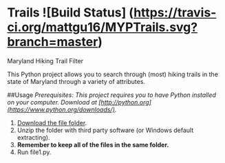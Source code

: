 Trails ![Build Status] (https://travis-ci.org/mattgu16/MYPTrails.svg?branch=master)
============
Maryland Hiking Trail Filter

This Python project allows you to search through (most) hiking trails in the state of Maryland through a variety of attributes.

##Usage
_Prerequisites: This project requires you to have Python installed on your computer. Download at [http://python.org](https://www.python.org/downloads/)._

1. [Download the file folder](https://github.com/mattgu16/MYPTrails/releases/tag/0.0.0-alpha).
2. Unzip the folder with third party software (or Windows default extracting).
3. **Remember to keep all of the files in the same folder.**
4. Run file1.py.

